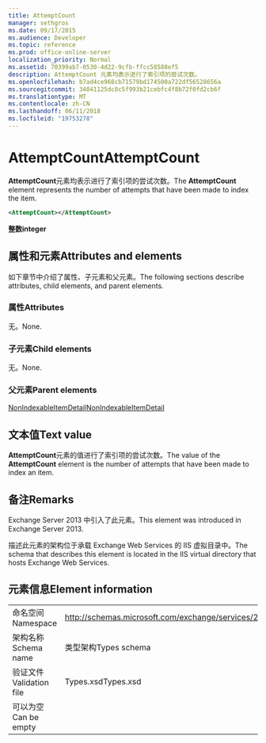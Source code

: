 ```yaml
---
title: AttemptCount
manager: sethgros
ms.date: 09/17/2015
ms.audience: Developer
ms.topic: reference
ms.prod: office-online-server
localization_priority: Normal
ms.assetid: 70399ab7-0530-4d22-9cfb-ffcc58588ef5
description: AttemptCount 元素均表示进行了索引项的尝试次数。
ms.openlocfilehash: b7ad4ce968cb71579bd174500a722df56528656a
ms.sourcegitcommit: 34041125dc8c5f993b21cebfc4f8b72f0fd2cb6f
ms.translationtype: MT
ms.contentlocale: zh-CN
ms.lasthandoff: 06/11/2018
ms.locfileid: "19753278"
---
```

# <a name="attemptcount"></a><span data-ttu-id="fee55-103">AttemptCount</span><span class="sxs-lookup"><span data-stu-id="fee55-103">AttemptCount</span></span>

<span data-ttu-id="fee55-104">**AttemptCount**元素均表示进行了索引项的尝试次数。</span><span class="sxs-lookup"><span data-stu-id="fee55-104">The **AttemptCount** element represents the number of attempts that have been made to index the item.</span></span> 
  
```XML
<AttemptCount></AttemptCount>
```

 <span data-ttu-id="fee55-105">**整数**</span><span class="sxs-lookup"><span data-stu-id="fee55-105">**integer**</span></span>
## <a name="attributes-and-elements"></a><span data-ttu-id="fee55-106">属性和元素</span><span class="sxs-lookup"><span data-stu-id="fee55-106">Attributes and elements</span></span>

<span data-ttu-id="fee55-107">如下章节中介绍了属性、子元素和父元素。</span><span class="sxs-lookup"><span data-stu-id="fee55-107">The following sections describe attributes, child elements, and parent elements.</span></span>
  
### <a name="attributes"></a><span data-ttu-id="fee55-108">属性</span><span class="sxs-lookup"><span data-stu-id="fee55-108">Attributes</span></span>

<span data-ttu-id="fee55-109">无。</span><span class="sxs-lookup"><span data-stu-id="fee55-109">None.</span></span>
  
### <a name="child-elements"></a><span data-ttu-id="fee55-110">子元素</span><span class="sxs-lookup"><span data-stu-id="fee55-110">Child elements</span></span>

<span data-ttu-id="fee55-111">无。</span><span class="sxs-lookup"><span data-stu-id="fee55-111">None.</span></span>
  
### <a name="parent-elements"></a><span data-ttu-id="fee55-112">父元素</span><span class="sxs-lookup"><span data-stu-id="fee55-112">Parent elements</span></span>

[<span data-ttu-id="fee55-113">NonIndexableItemDetail</span><span class="sxs-lookup"><span data-stu-id="fee55-113">NonIndexableItemDetail</span></span>](nonindexableitemdetail.md)
  
## <a name="text-value"></a><span data-ttu-id="fee55-114">文本值</span><span class="sxs-lookup"><span data-stu-id="fee55-114">Text value</span></span>

<span data-ttu-id="fee55-115">**AttemptCount**元素的值进行了索引项的尝试次数。</span><span class="sxs-lookup"><span data-stu-id="fee55-115">The value of the **AttemptCount** element is the number of attempts that have been made to index an item.</span></span> 
  
## <a name="remarks"></a><span data-ttu-id="fee55-116">备注</span><span class="sxs-lookup"><span data-stu-id="fee55-116">Remarks</span></span>

<span data-ttu-id="fee55-117">Exchange Server 2013 中引入了此元素。</span><span class="sxs-lookup"><span data-stu-id="fee55-117">This element was introduced in Exchange Server 2013.</span></span>
  
<span data-ttu-id="fee55-118">描述此元素的架构位于承载 Exchange Web Services 的 IIS 虚拟目录中。</span><span class="sxs-lookup"><span data-stu-id="fee55-118">The schema that describes this element is located in the IIS virtual directory that hosts Exchange Web Services.</span></span>
  
## <a name="element-information"></a><span data-ttu-id="fee55-119">元素信息</span><span class="sxs-lookup"><span data-stu-id="fee55-119">Element information</span></span>

|||
|:-----|:-----|
|<span data-ttu-id="fee55-120">命名空间</span><span class="sxs-lookup"><span data-stu-id="fee55-120">Namespace</span></span>  <br/> |http://schemas.microsoft.com/exchange/services/2006/types  <br/> |
|<span data-ttu-id="fee55-121">架构名称</span><span class="sxs-lookup"><span data-stu-id="fee55-121">Schema name</span></span>  <br/> |<span data-ttu-id="fee55-122">类型架构</span><span class="sxs-lookup"><span data-stu-id="fee55-122">Types schema</span></span>  <br/> |
|<span data-ttu-id="fee55-123">验证文件</span><span class="sxs-lookup"><span data-stu-id="fee55-123">Validation file</span></span>  <br/> |<span data-ttu-id="fee55-124">Types.xsd</span><span class="sxs-lookup"><span data-stu-id="fee55-124">Types.xsd</span></span>  <br/> |
|<span data-ttu-id="fee55-125">可以为空</span><span class="sxs-lookup"><span data-stu-id="fee55-125">Can be empty</span></span>  <br/> ||
   


